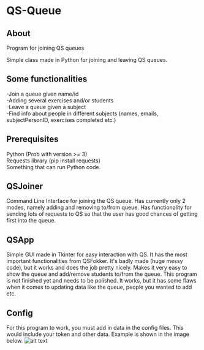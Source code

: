 # QS-Queue

## About
Program for joining QS queues

Simple class made in Python for joining and leaving QS queues. 


## Some functionalities
-Join a queue given name/id\
-Adding several exercises and/or students\
-Leave a queue given a subject\
-Find info about people in different subjects (names, emails, subjectPersonID, exercises completed etc.)


## Prerequisites
Python (Prob with version >= 3)\
Requests library (pip install requests)\
Something that can run Python code.

## QSJoiner
Command Line Interface for joining the QS queue. Has currently only 2 modes, namely adding and removing to/from queue. Has functionality for sending lots of requests to QS so that the user has good chances of getting first into the queue.

## QSApp
Simple GUI made in Tkinter for easy interaction with QS. It has the most important functionalities from QSFokker. It's badly made (huge messy code), but it works and does the job pretty nicely. Makes it very easy to show the queue and add/remove students to/from the queue.
This program is not finished yet and needs to be polished. It works, but it has some flaws when it comes to updating data like the queue, people you wanted to add etc.

## Config
For this program to work, you must add in data in the config files. This would include your token and other data. Example is shown in the image below.
![alt text](https://ibb.co/cFHFWyh)

